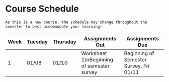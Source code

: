 
# Course Schedule

```{warning}
As this is a new course, the schedule may change throughout the semester to best accommodate your learning!
```

| Week | Tuesday | Thursday | Assignments Out | Assignments Due |
|------|---------|----------|-----------------|-----------------|
| 1    | 01/08   | 01/10    | Worksheet 1\nBeginning of semester survey     | Beginning of Semester Survey, Fri 01/11           |